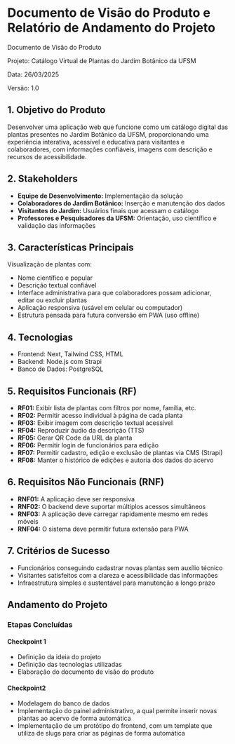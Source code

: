 # Documento de Visão do Produto e Relatório de Andamento do Projeto

Documento de Visão do Produto

Projeto: Catálogo Virtual de Plantas do Jardim Botânico da UFSM

Data: 26/03/2025

Versão: 1.0

## 1. Objetivo do Produto

Desenvolver uma aplicação web que funcione como um catálogo digital das plantas presentes no Jardim Botânico da UFSM, proporcionando uma experiência interativa, acessível e educativa para visitantes e colaboradores, com informações confiáveis, imagens com descrição e recursos de acessibilidade.

## 2. Stakeholders

- **Equipe de Desenvolvimento:** Implementação da solução
- **Colaboradores do Jardim Botânico:** Inserção e manutenção dos dados
- **Visitantes do Jardim:** Usuários finais que acessam o catálogo
- **Professores e Pesquisadores da UFSM:** Orientação, uso científico e validação das informações

## 3. Características Principais

Visualização de plantas com:

- Nome científico e popular
- Descrição textual confiável
- Interface administrativa para que colaboradores possam adicionar, editar ou excluir plantas
- Aplicação responsiva (usável em celular ou computador)
- Estrutura pensada para futura conversão em PWA (uso offline)

## 4. Tecnologias

- Frontend: Next, Tailwind CSS, HTML
- Backend: Node.js com Strapi
- Banco de Dados: PostgreSQL

## 5. Requisitos Funcionais (RF)

- **RF01:** Exibir lista de plantas com filtros por nome, família, etc.
- **RF02:** Permitir acesso individual à página de cada planta
- **RF03:** Exibir imagem com descrição textual acessível
- **RF04:** Reproduzir áudio da descrição (TTS)
- **RF05:** Gerar QR Code da URL da planta
- **RF06:** Permitir login de funcionários para edição
- **RF07:** Permitir cadastro, edição e exclusão de plantas via CMS (Strapi)
- **RF08:** Manter o histórico de edições e autoria dos dados do acervo

## 6. Requisitos Não Funcionais (RNF)

- **RNF01:** A aplicação deve ser responsiva
- **RNF02:** O backend deve suportar múltiplos acessos simultâneos
- **RNF03:** A aplicação deve carregar rapidamente mesmo em redes móveis
- **RNF04:** O sistema deve permitir futura extensão para PWA

## 7. Critérios de Sucesso

- Funcionários conseguindo cadastrar novas plantas sem auxílio técnico
- Visitantes satisfeitos com a clareza e acessibilidade das informações
- Infraestrutura simples e sustentável para manutenção a longo prazo

## Andamento do Projeto

### Etapas Concluídas

#### Checkpoint 1

- Definição da ideia do projeto
- Definição das tecnologias utilizadas
- Elaboração do documento de visão do produto

#### Checkpoint2

- Modelagem do banco de dados
- Implementação do painel administrativo, a qual permite inserir novas plantas ao acervo de forma automática
- Implementação de um protótipo do frontend, com um template que utiliza de slugs para criar as páginas de forma automática
